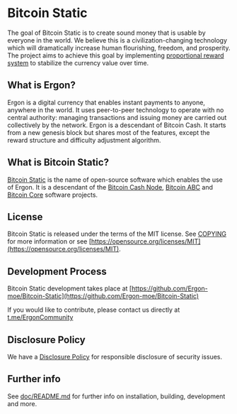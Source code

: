Bitcoin Static
=================

The goal of Bitcoin Static is to create sound money that is usable by everyone
in the world. We believe this is a civilization-changing technology which will
dramatically increase human flourishing, freedom, and prosperity. The project
aims to achieve this goal by implementing [proportional reward system](https://ergon.moe/prop_reward.pdf) to stabilize
the currency value over time.

What is Ergon?
---------------------

Ergon is a digital currency that enables instant payments to anyone,
anywhere in the world. It uses peer-to-peer technology to operate with no
central authority: managing transactions and issuing money are carried out
collectively by the network. Ergon is a descendant of Bitcoin Cash. It starts
from a new genesis block but shares most of the features, except the reward
structure and difficulty adjustment algorithm.

What is Bitcoin Static?
--------------------

[Bitcoin Static](https://ergon.moe) is the name of open-source
software which enables the use of Ergon. It is a descendant of the
[Bitcoin Cash Node](https://bitcoincashnode.org), [Bitcoin ABC](https://www.bitcoinabc.org)
and [Bitcoin Core](https://bitcoincore.org) software projects.

License
-------

Bitcoin Static is released under the terms of the MIT license. See
[COPYING](COPYING) for more information or see
[https://opensource.org/licenses/MIT](https://opensource.org/licenses/MIT).

Development Process
-------------------

Bitcoin Static development takes place at [https://github.com/Ergon-moe/Bitcoin-Static](https://github.com/Ergon-moe/Bitcoin-Static)

If you would like to contribute, please contact us directly at
 [t.me/ErgonCommunity](https://t.me/ErgonCommunity)

Disclosure Policy
-----------------

We have a [Disclosure Policy](DISCLOSURE_POLICY.md) for responsible disclosure
of security issues.

Further info
------------

See [doc/README.md](doc/README.md) for further info on installation, building,
development and more.
